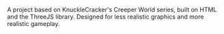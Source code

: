 A project based on KnuckleCracker's Creeper World series, built on HTML and the ThreeJS library. Designed for less realistic graphics and more realistic gameplay.
